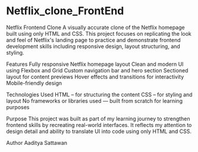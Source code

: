 # Netflix_clone_FrontEnd

Netflix Frontend Clone
A visually accurate clone of the Netflix homepage built using only HTML and CSS. This project focuses on replicating the look and feel of Netflix's landing page to practice and demonstrate frontend development skills including responsive design, layout structuring, and styling.

Features
Fully responsive Netflix homepage layout
Clean and modern UI using Flexbox and Grid
Custom navigation bar and hero section
Sectioned layout for content previews
Hover effects and transitions for interactivity
Mobile-friendly design

Technologies Used
HTML – for structuring the content
CSS – for styling and layout
No frameworks or libraries used — built from scratch for learning purposes

Purpose
This project was built as part of my learning journey to strengthen frontend skills by recreating real-world interfaces. It reflects my attention to design detail and ability to translate UI into code using only HTML and CSS.

Author
Aaditya Sattawan
